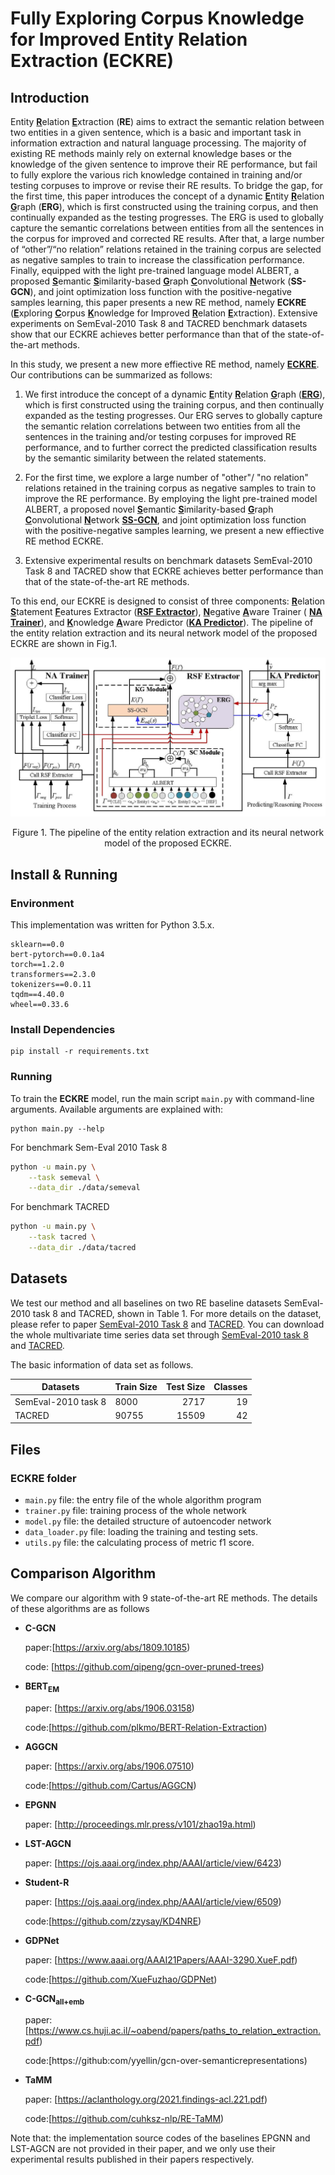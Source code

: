 # Fully Exploring Corpus Knowledge for Improved Entity Relation Extraction (ECKRE)
## Introduction

Entity <u>**R**</u>elation <u>**E**</u>xtraction (**RE**) aims to extract the semantic relation between two entities in a given sentence, which is a basic and important task in information extraction and natural language processing. The majority of existing RE methods mainly rely on external knowledge bases or the knowledge of the given sentence to improve their RE performance, but fail to fully explore the various rich knowledge contained in training and/or testing corpuses to improve or revise their RE results. To bridge the gap, for the first time, this paper introduces the concept of a dynamic <u>**E**</u>ntity <u>**R**</u>elation <u>**G**</u>raph (**ERG**), which is first constructed using the training corpus, and then continually expanded as the testing progresses. The ERG is used to globally capture the semantic correlations between entities from all the sentences in the corpus for improved and corrected RE results. After that, a large number of “other”/“no relation” relations retained in the training corpus are selected as negative samples to train to increase the classification performance. Finally, equipped with the light pre-trained language model ALBERT, a proposed <u>**S**</u>emantic <u>**S**</u>imilarity-based <u>**G**</u>raph <u>**C**</u>onvolutional <u>**N**</u>etwork (**SS-GCN**), and joint optimization loss function with the positive-negative samples learning, this paper presents a new RE method, namely **ECKRE** (<u>**E**</u>xploring <u>**C**</u>orpus <u>**K**</u>nowledge for Improved <u>**R**</u>elation <u>**E**</u>xtraction). Extensive experiments on SemEval-2010 Task 8 and TACRED benchmark datasets show that our ECKRE achieves better performance than that of the state-of-the-art methods. 

In this study, we present a new more effiective RE method, namely <u>**ECKRE**</u>. Our contributions can be summarized as follows:


1. We first introduce the concept of a dynamic <u>**E**</u>ntity <u>**R**</u>elation <u>**G**</u>raph (<u>**ERG**</u>), which is first constructed using the training corpus, and then continually expanded as the testing progresses. Our ERG serves to globally capture the semantic relation correlations between two entities from all the sentences in the training and/or testing corpuses for improved RE performance, and to further correct the predicted classification results by the semantic similarity between the related statements.

2. For the first time, we explore a large number of "other"/ "no relation" relations retained in the training corpus as negative samples to train to improve the RE performance. By employing the light pre-trained model ALBERT, a proposed novel <u>**S**</u>emantic <u>**S**</u>imilarity-based <u>**G**</u>raph <u>**C**</u>onvolutional <u>**N**</u>etwork <u>**SS-GCN**</u>, and joint optimization loss function with the positive-negative samples learning, we present a new effiective RE method ECKRE.

3. Extensive experimental results on benchmark datasets SemEval-2010 Task 8 and TACRED show that ECKRE achieves better performance than that of the state-of-the-art RE methods.

To this end, our ECKRE is designed to consist of three components: <u>**R**</u>elation <u>**S**</u>tatement <u>**F**</u>eatures Extractor (<u>**RSF Extractor**</u>), <u>**N**</u>egative <u>**A**</u>ware Trainer ( <u>**NA Trainer**</u>), and <u>**K**</u>nowledge <u>**A**</u>ware Predictor (<u>**KA Predictor**</u>). The pipeline of the entity relation extraction and its neural network model of the proposed ECKRE are shown in Fig.1.


![](fig/model.jpg)
<center>Figure 1. The pipeline of the entity relation extraction and its neural network model of the proposed ECKRE.</center>

## Install & Running
###  Environment
This implementation was written for Python 3.5.x.
```
sklearn==0.0
bert-pytorch==0.0.1a4
torch==1.2.0
transformers==2.3.0
tokenizers==0.0.11
tqdm==4.40.0
wheel==0.33.6
```
### Install Dependencies
```
pip install -r requirements.txt
```
### Running
To train the **ECKRE** model, run the main script `main.py` with command-line arguments. Available arguments are explained with:
```
python main.py --help
```

For benchmark Sem-Eval 2010 Task 8
```bash
python -u main.py \
    --task semeval \
    --data_dir ./data/semeval
```
For benchmark TACRED
```bash
python -u main.py \
    --task tacred \
    --data_dir ./data/tacred
```

## Datasets

We test our method and all baselines on two RE baseline datasets SemEval-2010 task 8 and TACRED, shown in Table 1. For more details on the dataset, please refer to paper [SemEval-2010 Task 8](https://arxiv.org/abs/1911.10422) and [TACRED](https://aclanthology.org/D17-1004.pdf). You can download the whole multivariate time series data set through [SemEval-2010 task 8](https://www.kaggle.com/drtoshi/semeval2010-task-8-dataset) and [TACRED](https://nlp.stanford.edu/projects/tacred/).

The basic information of data set as follows.

|     Datasets     | Train Size | Test Size | Classes |
| - | :- | -: | -: |
|SemEval-2010 task 8| 8000 | 2717 | 19 |
|TACRED| 90755 | 15509 | 42 |

## Files

### ECKRE folder

- `main.py` file: the entry file of the whole algorithm program
- `trainer.py` file: training process of the whole network
- `model.py` file: the detailed structure of autoencoder network
- `data_loader.py` file: loading the training and testing sets. 
- `utils.py` file: the calculating process of metric f1 score.

## Comparison Algorithm

We compare our algorithm with 9 state-of-the-art RE methods. The details of these algorithms are as follows

- **C-GCN**

  paper:[https://arxiv.org/abs/1809.10185)

  code: [https://github.com/qipeng/gcn-over-pruned-trees)
  
- **BERT<sub>EM</sub>**

  paper: [https://arxiv.org/abs/1906.03158)

  code:[https://github.com/plkmo/BERT-Relation-Extraction)
  
- **AGGCN**

  paper: [https://arxiv.org/abs/1906.07510)

  code:[https://github.com/Cartus/AGGCN)
  
- **EPGNN**

  paper: [http://proceedings.mlr.press/v101/zhao19a.html)

  
- **LST-AGCN**

  paper: [https://ojs.aaai.org/index.php/AAAI/article/view/6423)

  
- **Student-R**

  paper: [https://ojs.aaai.org/index.php/AAAI/article/view/6509)

  code:[https://github.com/zzysay/KD4NRE)
    
- **GDPNet**

  paper: [https://www.aaai.org/AAAI21Papers/AAAI-3290.XueF.pdf)

  code:[https://github.com/XueFuzhao/GDPNet)
    
- **C-GCN<sub>all+emb</sub>**

  paper: [https://www.cs.huji.ac.il/~oabend/papers/paths_to_relation_extraction.pdf)

  code:[https://github:com/yyellin/gcn-over-semanticrepresentations)
    
- **TaMM**

  paper: [https://aclanthology.org/2021.findings-acl.221.pdf)

  code:[https://github.com/cuhksz-nlp/RE-TaMM)

Note that: the implementation source codes of the baselines EPGNN and LST-AGCN are not provided in their paper, and we only use their experimental results published in their papers respectively.
    
